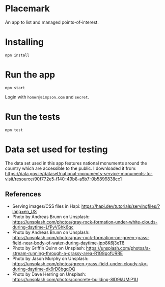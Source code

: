 # Placemark

An app to list and managed points-of-interest.

# Installing

`npm install`

# Run the app

`npm start`

Login with `homer@simpson.com` and `secret`.

# Run the tests

`npm test`

# Data set used for testing

The data set used in this app features national monuments around the country which are accessible to the public. I downloaded it from: https://data.gov.ie/dataset/national-monuments-service-monuments-to-visit/resource/90f772e5-f140-49b8-a5b7-0b5899838cc1

## References

- Serving images/CSS files in Hapi: https://hapi.dev/tutorials/servingfiles/?lang=en_US
- Photo by Andreas Brunn on Unsplash: https://unsplash.com/photos/gray-rock-formation-under-white-clouds-during-daytime-LfPyVGhk6qc
- Photo by Andreas Brunn on Unsplash: https://unsplash.com/photos/gray-rock-formation-on-green-grass-field-near-body-of-water-during-daytime-jpp8K6j3eT8
- Photo by Griffin Quinn on Unsplash: https://unsplash.com/photos/a-stream-running-through-a-grassy-area-R1G8gofURRE
- Photo by Jason Murphy on Unsplash: https://unsplash.com/photos/green-grass-field-under-cloudy-sky-during-daytime-dk9rD8bgqOQ
- Photo by Dave Herring on Unsplash: https://unsplash.com/photos/concrete-building-8lD9kUMiP1U